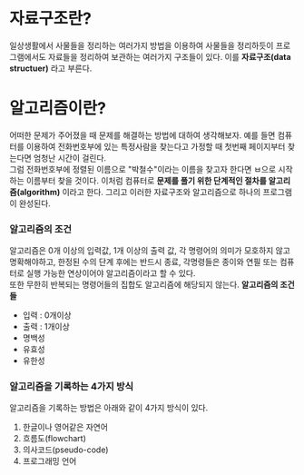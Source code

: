 # 자료구조란?
일상생활에서 사물들을 정리하는 여러가지 방법을 이용하여 사물들을 정리하듯이 프로그램에서도 자료들을 정리하여 보관하는 여러가지 구조들이 있다. 이를 **자료구조(data structuer)** 라고 부른다.  
# 알고리즘이란?
어떠한 문제가 주어졌을 때 문제를 해결하는 방법에 대하여 생각해보자. 예를 들면 컴퓨터를 이용하여 전화번호부에 있는 특정사람을 찾는다고 가정할 때 첫번째 페이지부터 찾는다면 엄청난 시간이 걸린다.  
그럼 전화번호부에 정렬된 이름으로 "박철수"이라는 이름을 찾고자 한다면 ㅂ으로 시작하는 이름부터 찾을 것이다. 이처럼 컴퓨터로 **문제를 풀기 위한 단계적인 절차를 알고리즘(algorithm)** 이라고 한다. 그리고 이러한 자료구조와 알고리즘으로 하나의 프로그램이 완성된다.

### 알고리즘의 조건
알고리즘은 0개 이상의 입력값, 1개 이상의 출력 값, 각 명령어의 의미가 모호하지 않고 명확해야하고, 한정된 수의 단계 후에는 반드시 종료, 각명령들은 종이와 연필 또는 컴퓨터로 실행 가능한 연상이어야 알고리즘이라고 할 수 있다.  
또한 무한히 반복되는 명령어들의 집합도 알고리즘에 해당되지 않는다.
**알고리즘의 조건들**
- 입력 : 0개이상
- 출력 : 1개이상
- 명백성
- 유효성
- 유한성

### 알고리즘을 기록하는 4가지 방식
알고리즘을 기록하는 방법은 아래와 같이 4가지 방식이 있다.
1. 한글이나 영어같은 자연어
2. 흐름도(flowchart)
3. 의사코드(pseudo-code)
4. 프로그래밍 언어


